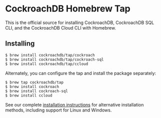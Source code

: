 # CockroachDB Homebrew Tap

This is the official source for installing CockroachDB, CockroachDB SQL CLI, and the CockroachDB Cloud CLI with Homebrew.

## Installing

```shell
$ brew install cockroachdb/tap/cockroach
$ brew install cockroachdb/tap/cockroach-sql
$ brew install cockroachdb/tap/ccloud
```

Alternately, you can configure the tap and install the package separately:

``` shell
$ brew tap cockroachdb/tap
$ brew install cockroach
$ brew install cockroach-sql
$ brew install ccloud
```

See our complete [installation instructions] for alternative installation
methods, including support for Linux and Windows.

[CockroachDB]: https://cockroachlabs.com
[Homebrew]: https://brew.sh
[installation instructions]: https://www.cockroachlabs.com/docs/install-cockroachdb.html
